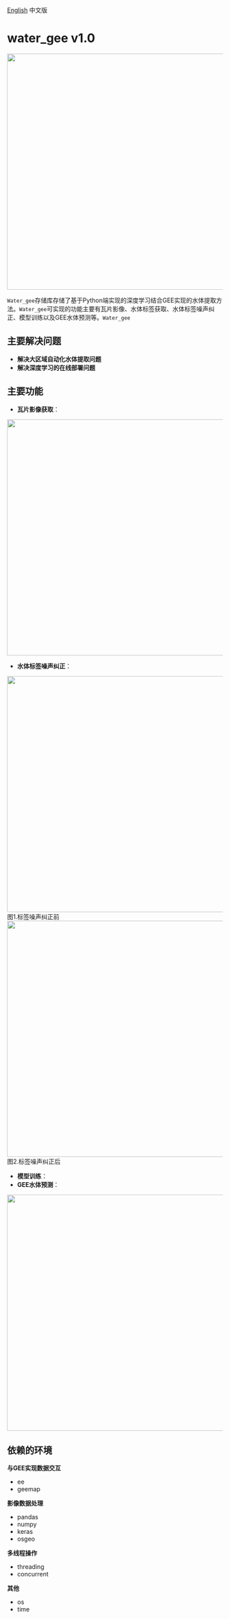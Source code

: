 [English](README.md) 中文版
# water_gee v1.0
<img src="" style="width:550px">

`Water_gee`存储库存储了基于Python端实现的深度学习结合GEE实现的水体提取方法。`Water_gee`可实现的功能主要有瓦片影像、水体标签获取、水体标签噪声纠正、模型训练以及GEE水体预测等。`Water_gee`

## 主要解决问题

* **解决大区域自动化水体提取问题**
* **解决深度学习的在线部署问题**

## 主要功能

* **瓦片影像获取**：
<img src="https://github.com/CaryLee17/water_gee/blob/main/images/tile_images.png" style="width:550px">

* **水体标签噪声纠正**：
<img src="https://github.com/CaryLee17/water_gee/blob/main/images/mask.png" style="width:550px">
图1.标签噪声纠正前
<img src="https://github.com/CaryLee17/water_gee/blob/main/images/label.png" style="width:550px">
图2.标签噪声纠正后

* **模型训练**：
* **GEE水体预测**：
<img src="" style="width:550px">

## 依赖的环境

**与GEE实现数据交互**
* ee
* geemap

**影像数据处理**
* pandas
* numpy
* keras
* osgeo

**多线程操作**
* threading
* concurrent

**其他**
* os
* time
